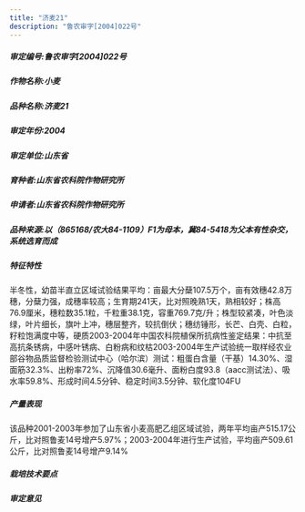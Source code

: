 ```yaml
---
title: "济麦21"
description: "鲁农审字[2004]022号"
---
```

##### 审定编号:鲁农审字[2004]022号

##### 作物名称:小麦

##### 品种名称:济麦21

##### 审定年份:2004

##### 审定单位:山东省

##### 育种者:山东省农科院作物研究所 

##### 申请者:山东省农科院作物研究所 

##### 品种来源:以（865168/农大84-1109）F1为母本，冀84-5418为父本有性杂交，系统选育而成

##### 特征特性
半冬性，幼苗半直立区域试验结果平均：亩最大分蘖107.5万个，亩有效穗42.8万穗，分蘖力强，成穗率较高；生育期241天，比对照晚熟1天，熟相较好；株高76.9厘米，穗粒数35.1粒，千粒重38.1克，容重769.7克/升；株型较紧凑，叶色淡绿，叶片细长，旗叶上冲，穗层整齐，较抗倒伏；穗纺锤形，长芒、白壳、白粒，籽粒饱满度中等，硬质2003-2004年中国农科院植保所抗病性鉴定结果：中抗至高抗条锈病，中感叶锈病、白粉病和纹枯2003-2004年生产试验统一取样经农业部谷物品质监督检验测试中心（哈尔滨）测试：粗蛋白含量（干基）14.30%、湿面筋32.3%、出粉率72%、沉降值30.6毫升、面粉白度93.8（aacc测试法）、吸水率59.8%、形成时间4.5分钟、稳定时间3.5分钟、软化度104FU 

##### 产量表现
该品种2001-2003年参加了山东省小麦高肥乙组区域试验，两年平均亩产515.17公斤，比对照鲁麦14号增产5.97%；2003-2004年进行生产试验，平均亩产509.61公斤，比对照鲁麦14号增产9.14% 

##### 栽培技术要点


##### 审定意见

